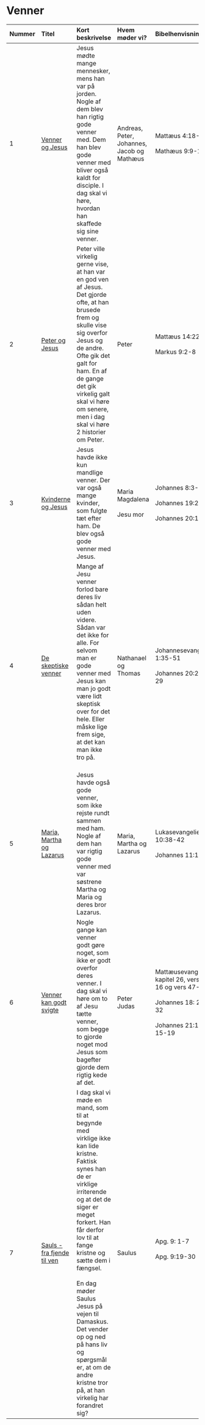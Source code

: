 # Venner

|  Nummer  |  Titel                                    |  Kort beskrivelse                                                                                                                                                                                                                                                                                                                                                                                                                                |  Hvem møder vi?                                     |  Bibelhenvisninger                                                                                                                                           |
|:---------|:------------------------------------------|:-------------------------------------------------------------------------------------------------------------------------------------------------------------------------------------------------------------------------------------------------------------------------------------------------------------------------------------------------------------------------------------------------------------------------------------------------|:----------------------------------------------------|:-------------------------------------------------------------------------------------------------------------------------------------------------------------|
|       1  | [Venner og Jesus](1.%20Vennerne%20og%20Jesus.md) |  Jesus mødte mange mennesker, mens han var på jorden. Nogle af dem blev han rigtig gode venner med. Dem han blev gode venner med bliver også kaldt for disciple. I dag skal vi høre, hvordan han skaffede sig sine venner.                                                                                                                                                                                                                       |  Andreas, Peter, Johannes, Jacob og Mathæus         |  Mattæus 4:18-22<div><br></div><div>Mathæus 9:9-13<br></div>                                                                                                 |
|       2  |  [Peter og Jesus](2.%20Peter%20og%20Jesus.md)                          |  Peter ville virkelig gerne vise, at han var en god ven af Jesus. Det gjorde ofte, at han brusede frem og skulle vise sig overfor Jesus og de andre. Ofte gik det galt for ham. En af de gange det gik virkelig galt skal vi høre om senere, men i dag skal vi høre 2 historier om Peter.                                                                                                                                                        |  Peter                                              |  Mattæus 14:22-33<div><br><div>Markus 9:2-8<br></div></div>                                                                                                  |
|       3  | [Kvinderne og Jesus](3.%20Kvinderne%20og%20Jesus.md)                     |  Jesus havde ikke kun mandlige venner. Der var også mange kvinder, som fulgte tæt efter ham. De blev også gode venner med Jesus.                                                                                                                                                                                                                                                                                                                 |  Maria Magdalena<div><br></div><div>Jesu mor</div>  |  Johannes 8:3-10<div><br></div><div>Johannes 19:25,&nbsp;<br></div><div><br></div><div>Johannes 20:1-18<br></div>                                            |
|       4  |  [De skeptiske venner](4.%20Selvom%20man%20er%20gode%20venner%20med%20Jesus%20kan%20man%20godt%20være%20lidt%20skeptisk%20over%20det%20hele.md)              |  <div>Mange af Jesu venner forlod bare deres liv sådan helt uden videre. Sådan var det ikke for alle. For selvom man er gode venner med Jesus kan man jo godt være lidt skeptisk over for det hele. Eller måske lige frem sige, at det kan man ikke tro på.</div><div><br></div>                                                                                                                                                                 |  Nathanael og Thomas                                |  Johannesevangeliet 1:35-51<div><br></div><div>Johannes 20:24-29<br></div>                                                                                   |
|       5  | [Maria, Martha og Lazarus](5.%20Maria,%20Martha%20&%20Lazarus.md)             |  Jesus havde også gode venner, som ikke rejste rundt sammen med ham. Nogle af dem han var rigtig gode venner med var søstrene Martha og Maria og deres bror Lazarus.                                                                                                                                                                                                                                                                             |  Maria, Martha og Lazarus                           |  Lukasevangeliet 10:38-42<div><br></div><div>Johannes 11:1-44<br></div>                                                                                      |
|       6  | [Venner kan godt svigte](6.%20Venner%20kan%20også%20svigte%20Peter%20&%20Judas%20fornægter%20Jesus.md)                         |  Nogle gange kan venner godt gøre noget, som ikke er godt overfor deres venner. I dag skal vi høre om to af Jesu tætte venner, som begge to gjorde noget mod Jesus som bagefter gjorde dem rigtig kede af det.                                                                                                                                                                                                                                   |  Peter<div>Judas</div>                              |  Mattæusevangeliet kapitel 26, vers 14-16 og vers 47-50<div><br></div><div>Johannes 18: 25-32<br></div><div><br></div><div>Johannes 21:1-7, 15-19<br></div>  |
|       7  | [Sauls - fra fjende til ven](7.%20Paulus%20-%20Fra%20fjende%20til%20ven.md)           |  <div>I dag skal vi møde en mand, som til at begynde med virklige ikke kan lide kristne. Faktisk synes han de er virklige irriterende og at det de siger er meget forkert. Han får derfor lov til at fange kristne og sætte dem i fængsel.</div><div><br></div><div>En dag møder Saulus Jesus på vejen til Damaskus. Det vender op og ned på hans liv og spørgsmål er, at om de andre kristne tror på, at han virkelig har forandret sig?</div>  |  Saulus                                             |  Apg. 9: 1-7<div><br></div><div>Apg. 9:19-30<br></div><div><br></div>                                                                                        |  
